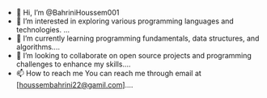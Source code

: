 - 👋 Hi, I’m @BahriniHoussem001
- 👀 I’m interested in exploring various programming languages and technologies. ...
- 🌱 I’m currently learning programming fundamentals, data structures, and algorithms....
- 💞️ I’m looking to collaborate on open source projects and programming challenges to enhance my skills....
- 📫 How to reach me You can reach me through email at [houssembahrini22@gamil.com]....

<!---
BahriniHoussem001/BahriniHoussem001 is a ✨ special ✨ repository because its `README.md` (this file) appears on your GitHub profile.
You can click the Preview link to take a look at your changes.
--->
